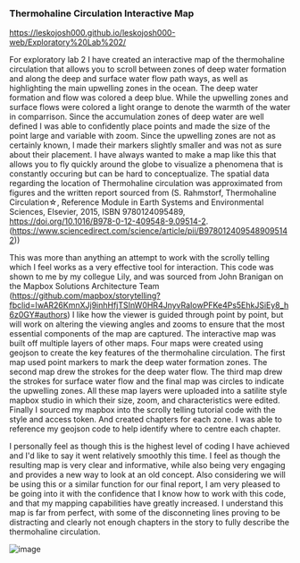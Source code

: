 ### Thermohaline Circulation Interactive Map

https://leskojosh000.github.io/leskojosh000-web/Exploratory%20Lab%202/

For exploratory lab 2 I have created an interactive map of the thermohaline circulation that allows you to scroll between zones of deep water formation
and along the deep and surface water flow path ways, as well as highlighting the main upwelling zones in the ocean.
The deep water formation and flow was colored a deep blue.
While the upwelling zones and surface flows were colored a light orange to denote the warmth of the water in comparrison. 
Since the accumulation zones of deep water are well defined I was able to confidently place points and made the size of the point large and variable with zoom.
Since the upwelling zones are not as certainly known, I made their markers slightly smaller and was not as sure about their placement. 
I have always wanted to make a map like this that allows you to fly quickly around the globe to visualize a phenomena that is constantly occuring but can be hard to conceptualize.
The spatial data regarding the location of Thermohaline circulation was approximated from figures and the written report sourced from 
(S. Rahmstorf, Thermohaline Circulation☆, Reference Module in Earth Systems and Environmental Sciences, 
Elsevier, 2015, ISBN 9780124095489, https://doi.org/10.1016/B978-0-12-409548-9.09514-2.
(https://www.sciencedirect.com/science/article/pii/B9780124095489095142))

This was more than anything an attempt to work with the scrolly telling which I feel works as a very effective tool for interaction.
This code was shown to me by my collegue Lily, and was sourced from John Branigan on the Mapbox Solutions Architecture Team
(https://github.com/mapbox/storytelling?fbclid=IwAR26KmnXJj9inhHfjTSInW0HR4JnyvRaIowPFKe4Ps5EhkJSiEy8_h6z0GY#authors)
I like how the viewer is guided through point by point, but will work on altering the viewing angles and zooms to ensure that the most essential components of the map are captured.
The interactive map was built off multiple layers of other maps.
Four maps were created using geojson to create the key features of the thermohaline circulation.
The first map used point markers to mark the deep water formation zones.
The second map drew the strokes for the deep water flow.
The third map drew the strokes for surface water flow and the final map was circles to indicate the upwelling zones.
All these map layers were uploaded into a satilite style mapbox studio in which their size, zoom, and characteristics were edited.
Finally I sourced my mapbox into the scrolly telling tutorial code with the style and access token. And created chapters for each zone.
I was able to reference my geojson code to help identify where to centre each chapter. 

I personally feel as though this is the highest level of coding I have achieved and I'd like to say it went relatively smoothly this time.
I feel as though the resulting map is very clear and informative,
while also being very engaging and provides a new way to look at an old concept.
Also considering we will be using this or a similar function for our final report,
I am very pleased to be going into it with the confidence that I know how to work with this code,
and that my mapping capabilities have greatly increased.
I understand this map is far from perfect, with some of the disconneting lines proving to be distracting 
and clearly not enough chapters in the story to fully describe the thermohaline circulation.

![image](https://user-images.githubusercontent.com/77692625/112090775-6e0eaf00-8b51-11eb-9fb4-ff66b3896ccd.png)
